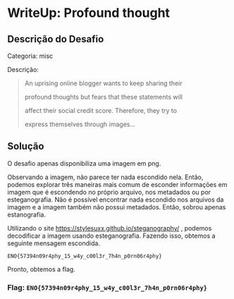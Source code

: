 # WriteUp: Profound thought
## Descrição do Desafio
Categoria: misc

Descrição:
> An uprising online blogger wants to keep sharing their
>  
>  profound thoughts but fears that these statements will
> 
>  affect their social credit score. Therefore, they try to
> 
>  express themselves through images...

## Solução
O desafio apenas disponibiliza uma imagem em png.

Observando a imagem, não parece ter nada escondido nela. Então, podemos explorar três maneiras mais comum de esconder informações em imagem que é escondendo no próprio arquivo, nos metadados ou por esteganografia. 
Não é possível encontrar nada escondido nos arquivos da imagem e a imagem também não possui metadados. Então, sobrou apenas estanografia. 

Utilizando o site https://stylesuxx.github.io/steganography/  , podemos decodificar a imagem usando esteganografia. Fazendo isso, obtemos a seguinte mensagem escondida.

```
ENO{57394n09r4phy_15_w4y_c00l3r_7h4n_p0rn06r4phy}
```

Pronto, obtemos a flag.

### Flag: `ENO{57394n09r4phy_15_w4y_c00l3r_7h4n_p0rn06r4phy}`
